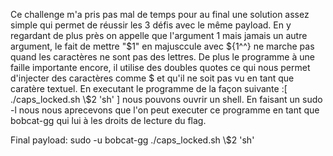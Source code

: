 Ce challenge m'a pris pas mal de temps pour au final une solution assez simple qui permet de réussir les 3 défis avec le même payload.
En y regardant de plus près on appelle que l'argument 1 mais jamais un autre argument, le fait de mettre "$1" en majusccule avec \${1^^} ne marche pas quand les caractères ne sont pas des lettres.
De plus le programme à une faille importante encore, il utilise des doubles quotes ce qui nous permet d'injecter des caractères comme $ et qu'il ne soit pas vu en tant que caratère textuel.
En executant le programme de la façon suivante :[ ./caps_locked.sh \\$2 'sh' ] nous pouvons ouvrir un shell. En faisant un sudo -l nous nous aprecevons que l'on peut executer ce programme en tant que bobcat-gg qui lui à les droits de lecture du flag.

Final payload: sudo -u bobcat-gg ./caps_locked.sh \\$2 'sh'
